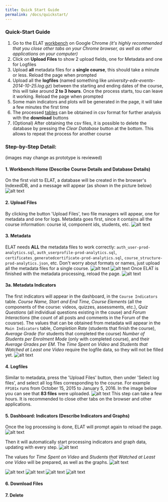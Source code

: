 ```yaml
---
title: Quick Start Guide
permalink: /docs/quickstart/
---
```


### Quick-Start Guide
1. Go to the ELAT [workbench](https://mvallet91.github.io/ELAT-Workbench/) on Google Chrome *(it's highly 
recommended that you close other tabs on your Chrome browser, as well as other applications on your computer)* 
2. Click on **Upload Files** to show 2 upload fields, one for Metadata and one for Logfiles
3. Upload **all** metadata files for a **single course**, this should take a minute or less.
Reload the page when prompted
4. Upload all the **logfiles** (named something like _university-edx-events-2014-10-25.log.gz_) between the 
starting and ending dates of the course, this will take around **2 to 3 hours**. Once the process starts,
 tou can leave it working. Reload the page when prompted
5. Some main indicators and plots will be generated in the page, it will take a few minutes the first time
6. The processed [tables](https://github.com/AngusGLChen/DelftX-Daily-Database#database-schema) 
can be obtained in csv format for further analysis with the **download** buttons
7. (Optional) After obtaining the csv files, it is possible to delete the database by pressing the
 *Clear Database* button at the bottom. This allows to repeat the process for another course
 
### Step-by-Step Detail: 
(images may change as prototype is reviewed)

#### 1. Workbench Home (Describe Course Details and Database Details)

On the first visit to ELAT, a database will be created in the browser's IndexedDB, and a message will appear (as shown in the picture below) 
![alt text](/ELAT/img/S01.png "Workbench Welcome")

#### 2. Upload Files

By clicking the button 'Upload Files', two file managers will appear, one for metadata and one for logs. Metadata goes first, since it contains all the course information: course id, component ids, students, etc.
![alt text](/ELAT/img/S02.png "Upload Files")

#### 3. Metadata

ELAT needs **ALL** the metadata files to work correctly: `auth_user-prod-analytics.sql`, `auth_userprofile-prod-analytics.sql`, `certificates_generatedcertificate-prod-analytics.sql`, `course_structure-prod-analytics.json`, etc. Don't worry about formats or names, just upload all the metadata files for a single course.
![alt text](/ELAT/img/S03.png "Upload ALL Metadata")
![alt text](/ELAT/img/S04.png "Processing Metadata")
Once ELAT is finished with the metadata processing, reload the page.
![alt text](/ELAT/img/S05.png "Done with Metadata")

#### 3a. Metadata Indicators

The first indicators will appear in the dashboard, in the `Course Indicators` table. *Course Name, Start and End Time, Course Elements* (all the components of the course: videos, quizzes, assessments, etc.), *Quiz Questions* (all individiual questions existing in the couse) and *Forum Interactions* (the count of all posts and comments in the Forum of the cousrse).
The values that can be obtained from metadata will appear in the `Main Indicators` table, *Completion Rate* (students that finish the course), *Average Grade* (for students that completed the course) *Number of Students per Enrolment Mode* (only with completed course), and their *Average Grades per EM*. The *Time Spent on Video* and *Students that Watched at Least one Video* require the logfile data, so they will not be filled yet.
![alt text](/ELAT/img/S06.png "Metadata Indicators")

#### 4. Logfiles 

Similar to metadata, press the 'Upload Files' button, then under 'Select log files', and select all log files corresponding to the course. For example `FP101x` runs from October 15, 2015 to January 5, 2016. In the image below you can see that **83 files** were uploaded. 
![alt text](/ELAT/img/S07.png "Processing Metadata")
This step can take a few hours. It is recommended to close other tabs on the browser and other applications.

#### 5. Dashboard: Indicators (Describe Indicators and Graphs)

Once the log processing is done, ELAT will prompt again to reload the page.
![alt text](/ELAT/img/S08.png "Done with logfiles")

Then it will automatically start processing indicators and graph data, updating with every step.
![alt text](/ELAT/img/S09.png "Processing indicatos and graph")

 The values for *Time Spent on Video* and *Students that Watched at Least one Video* will be prepared, as well as the graphs.
 ![alt text](/ELAT/img/S10.png "More indicators")

 ![alt text](/ELAT/img/S11.png "Sessions and Students per Day")
 ![alt text](/ELAT/img/S12.png "Average Session Duration, with Video, Quiz and Forum sessions per Day")
 ![alt text](/ELAT/img/S13.png "Zoom-able Sessions per Day")
 ![alt text](/ELAT/img/S14.png "Weekly Forum Analysis")






#### 6. Download Files

#### 7. Delete
